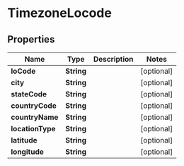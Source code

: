 

# TimezoneLocode


## Properties

| Name | Type | Description | Notes |
|------------ | ------------- | ------------- | -------------|
|**loCode** | **String** |  |  [optional] |
|**city** | **String** |  |  [optional] |
|**stateCode** | **String** |  |  [optional] |
|**countryCode** | **String** |  |  [optional] |
|**countryName** | **String** |  |  [optional] |
|**locationType** | **String** |  |  [optional] |
|**latitude** | **String** |  |  [optional] |
|**longitude** | **String** |  |  [optional] |



